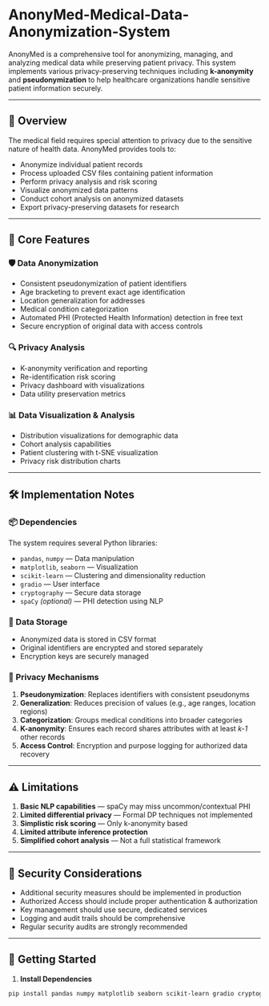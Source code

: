 # AnonyMed-Medical-Data-Anonymization-System

AnonyMed is a comprehensive tool for anonymizing, managing, and analyzing medical data while preserving patient privacy. This system implements various privacy-preserving techniques including **k-anonymity** and **pseudonymization** to help healthcare organizations handle sensitive patient information securely.

---

## 📌 Overview

The medical field requires special attention to privacy due to the sensitive nature of health data. AnonyMed provides tools to:

- Anonymize individual patient records  
- Process uploaded CSV files containing patient information  
- Perform privacy analysis and risk scoring  
- Visualize anonymized data patterns  
- Conduct cohort analysis on anonymized datasets  
- Export privacy-preserving datasets for research  

---

## 🔑 Core Features

### 🛡️ Data Anonymization
- Consistent pseudonymization of patient identifiers  
- Age bracketing to prevent exact age identification  
- Location generalization for addresses  
- Medical condition categorization  
- Automated PHI (Protected Health Information) detection in free text  
- Secure encryption of original data with access controls  

### 🔍 Privacy Analysis
- K-anonymity verification and reporting  
- Re-identification risk scoring  
- Privacy dashboard with visualizations  
- Data utility preservation metrics  

### 📊 Data Visualization & Analysis
- Distribution visualizations for demographic data  
- Cohort analysis capabilities  
- Patient clustering with t-SNE visualization  
- Privacy risk distribution charts  

---

## 🛠️ Implementation Notes

### 📦 Dependencies

The system requires several Python libraries:

- `pandas`, `numpy` — Data manipulation  
- `matplotlib`, `seaborn` — Visualization  
- `scikit-learn` — Clustering and dimensionality reduction  
- `gradio` — User interface  
- `cryptography` — Secure data storage  
- `spaCy` *(optional)* — PHI detection using NLP  

### 💾 Data Storage

- Anonymized data is stored in CSV format  
- Original identifiers are encrypted and stored separately  
- Encryption keys are securely managed  

### 🧩 Privacy Mechanisms

1. **Pseudonymization**: Replaces identifiers with consistent pseudonyms  
2. **Generalization**: Reduces precision of values (e.g., age ranges, location regions)  
3. **Categorization**: Groups medical conditions into broader categories  
4. **K-anonymity**: Ensures each record shares attributes with at least *k-1* other records  
5. **Access Control**: Encryption and purpose logging for authorized data recovery  

---

## ⚠️ Limitations

1. **Basic NLP capabilities** — spaCy may miss uncommon/contextual PHI  
2. **Limited differential privacy** — Formal DP techniques not implemented  
3. **Simplistic risk scoring** — Only k-anonymity based  
4. **Limited attribute inference protection**  
5. **Simplified cohort analysis** — Not a full statistical framework  

---

## 🔐 Security Considerations

- Additional security measures should be implemented in production  
- Authorized Access should include proper authentication & authorization  
- Key management should use secure, dedicated services  
- Logging and audit trails should be comprehensive  
- Regular security audits are strongly recommended  

---

## 🚀 Getting Started

1. **Install Dependencies**  
```bash
pip install pandas numpy matplotlib seaborn scikit-learn gradio cryptography
